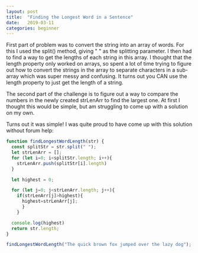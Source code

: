 ```yaml
---
layout: post
title:  "Finding the Longest Word in a Sentence"
date:   2019-03-11
categories: beginner
---
```


First part of problem was to convert the string into an array of words. For this I used the split() method, giving " " as the splitting parameter. I then had to find a way to get the lengths of each string in this array. I thought that the length property only worked on arrays, so spent a lot of time trying to figure out how to convert the strings in the array to separate characters in a sub-array which was super messy and confusing. It turns out you CAN use the length property to just get the length of a string. 

The second part of the challenge is to figure out a way to compare the numbers in the newly created strLenArr to find the largest one. At first I thought this would be simple, but am struggling to come up with a solution on my own.

Turns out it was simple! I was quite proud to have come up with this solution without forum help:

```javascript
function findLongestWordLength(str) {
  const splitStr = str.split(" ");
  let strLenArr = [];
  for (let i=0; i<splitStr.length; i++){
    strLenArr.push(splitStr[i].length)
  }

  let highest = 0;

  for (let j=0; j<strLenArr.length; j++){
    if(strLenArr[j]>highest){
      highest=strLenArr[j];
      }
    }

  console.log(highest)
  return str.length;
}

findLongestWordLength("The quick brown fox jumped over the lazy dog");
```

